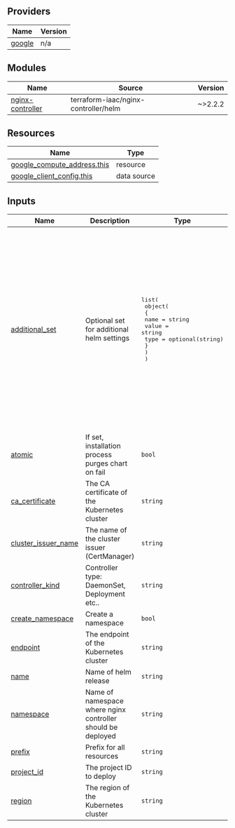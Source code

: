 <!-- BEGIN_TF_DOCS -->


## Providers

| Name | Version |
|------|---------|
| <a name="provider_google"></a> [google](#provider\_google) | n/a |

## Modules

| Name | Source | Version |
|------|--------|---------|
| <a name="module_nginx-controller"></a> [nginx-controller](#module\_nginx-controller) | terraform-iaac/nginx-controller/helm | ~>2.2.2 |

## Resources

| Name | Type |
|------|------|
| [google_compute_address.this](https://registry.terraform.io/providers/hashicorp/google/latest/docs/resources/compute_address) | resource |
| [google_client_config.this](https://registry.terraform.io/providers/hashicorp/google/latest/docs/data-sources/client_config) | data source |

## Inputs

| Name | Description | Type | Default | Required |
|------|-------------|------|---------|:--------:|
| <a name="input_additional_set"></a> [additional\_set](#input\_additional\_set) | Optional set for additional helm settings | <pre>list(<br>    object(<br>      {<br>        name  = string<br>        value = string<br>        type  = optional(string)<br>      }<br>    )<br>  )</pre> | <pre>[<br>  {<br>    "name": "controller.resources.limits.cpu",<br>    "type": "string",<br>    "value": "125m"<br>  },<br>  {<br>    "name": "controller.resources.limits.memory",<br>    "type": "string",<br>    "value": "175Mi"<br>  },<br>  {<br>    "name": "controller.config.proxy-body-size",<br>    "type": "string",<br>    "value": "100m"<br>  },<br>  {<br>    "name": "controller.addHeaders.x-robots-tag",<br>    "type": "string",<br>    "value": "noindex"<br>  }<br>]</pre> | no |
| <a name="input_atomic"></a> [atomic](#input\_atomic) | If set, installation process purges chart on fail | `bool` | `true` | no |
| <a name="input_ca_certificate"></a> [ca\_certificate](#input\_ca\_certificate) | The CA certificate of the Kubernetes cluster | `string` | n/a | yes |
| <a name="input_cluster_issuer_name"></a> [cluster\_issuer\_name](#input\_cluster\_issuer\_name) | The name of the cluster issuer (CertManager) | `string` | n/a | yes |
| <a name="input_controller_kind"></a> [controller\_kind](#input\_controller\_kind) | Controller type: DaemonSet, Deployment etc.. | `string` | `"DaemonSet"` | no |
| <a name="input_create_namespace"></a> [create\_namespace](#input\_create\_namespace) | Create a namespace | `bool` | `true` | no |
| <a name="input_endpoint"></a> [endpoint](#input\_endpoint) | The endpoint of the Kubernetes cluster | `string` | n/a | yes |
| <a name="input_name"></a> [name](#input\_name) | Name of helm release | `string` | `"ingress-nginx"` | no |
| <a name="input_namespace"></a> [namespace](#input\_namespace) | Name of namespace where nginx controller should be deployed | `string` | `"ingress-nginx"` | no |
| <a name="input_prefix"></a> [prefix](#input\_prefix) | Prefix for all resources | `string` | n/a | yes |
| <a name="input_project_id"></a> [project\_id](#input\_project\_id) | The project ID to deploy | `string` | n/a | yes |
| <a name="input_region"></a> [region](#input\_region) | The region of the Kubernetes cluster | `string` | `""` | no |
<!-- END_TF_DOCS -->